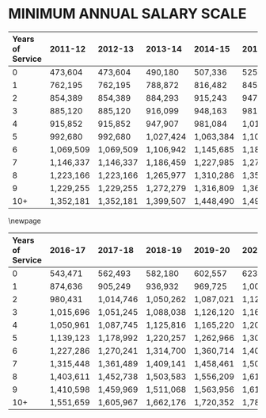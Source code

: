 # MINIMUM ANNUAL SALARY SCALE

|Years of Service|2011-12|2012-13|2013-14|2014-15|2015-16|
|:----|:----|:----|:----|:----|:----|
|0|473,604|473,604|490,180|507,336|525,093|
|1|762,195|762,195|788,872|816,482|845,059|
|2|854,389|854,389|884,293|915,243|947,276|
|3|885,120|885,120|916,099|948,163|981,348|
|4|915,852|915,852|947,907|981,084|1,015,421|
|5|992,680|992,680|1,027,424|1,063,384|1,100,602|
|6|1,069,509|1,069,509|1,106,942|1,145,685|1,185,784|
|7|1,146,337|1,146,337|1,186,459|1,227,985|1,270,964|
|8|1,223,166|1,223,166|1,265,977|1,310,286|1,356,146|
|9|1,229,255|1,229,255|1,272,279|1,316,809|1,362,897|
|10+|1,352,181|1,352,181|1,399,507|1,448,490|1,499,187|

\newpage

|Years of Service|2016-17|2017-18|2018-19|2019-20|2020-21|
|:----|:----|:----|:----|:----|:----|
|0|543,471|562,493|582,180|602,557|623,646|
|1|874,636|905,249|936,932|969,725|1,003,665|
|2|980,431|1,014,746|1,050,262|1,087,021|1,125,067|
|3|1,015,696|1,051,245|1,088,038|1,126,120|1,165,534|
|4|1,050,961|1,087,745|1,125,816|1,165,220|1,206,002|
|5|1,139,123|1,178,992|1,220,257|1,262,966|1,307,170|
|6|1,227,286|1,270,241|1,314,700|1,360,714|1,408,339|
|7|1,315,448|1,361,489|1,409,141|1,458,461|1,509,507|
|8|1,403,611|1,452,738|1,503,583|1,556,209|1,610,676|
|9|1,410,598|1,459,969|1,511,068|1,563,956|1,618,694|
|10+|1,551,659|1,605,967|1,662,176|1,720,352|1,780,564|

